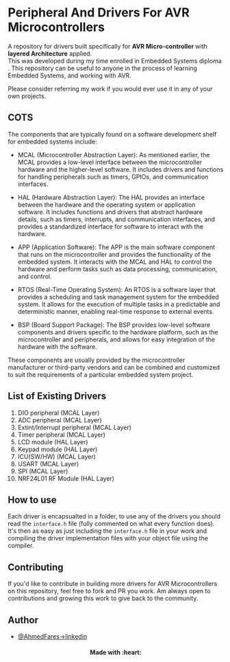 # Peripheral And Drivers For AVR Microcontrollers

A repository for drivers built specifically for **AVR Micro-controller** with **layered Architecture** applied.  
This was developed during my time enrolled in Embedded Systems diploma .
This repository can be useful to anyone in the process of learning Embedded Systems, and working with AVR.

Please consider referring my work if you would ever use it in any of your own projects.


## COTS

The components that are typically found on a software development shelf for embedded systems include:

- MCAL (Microcontroller Abstraction Layer): As mentioned earlier, the MCAL provides a low-level interface between the microcontroller hardware and the higher-level software. It includes drivers and functions for handling peripherals such as timers, GPIOs, and communication interfaces.

- HAL (Hardware Abstraction Layer): The HAL provides an interface between the hardware and the operating system or application software. It includes functions and drivers that abstract hardware details, such as timers, interrupts, and communication interfaces, and provides a standardized interface for software to interact with the hardware.

- APP (Application Software): The APP is the main software component that runs on the microcontroller and provides the functionality of the embedded system. It interacts with the MCAL and HAL to control the hardware and perform tasks such as data processing, communication, and control.

- RTOS (Real-Time Operating System): An RTOS is a software layer that provides a scheduling and task management system for the embedded system. It allows for the execution of multiple tasks in a predictable and deterministic manner, enabling real-time response to external events.

- BSP (Board Support Package): The BSP provides low-level software components and drivers specific to the hardware platform, such as the microcontroller and peripherals, and allows for easy integration of the hardware with the software.

These components are usually provided by the microcontroller manufacturer or third-party vendors and can be combined and customized to suit the requirements of a particular embedded system project.



## List of Existing Drivers 
1. DIO peripheral (MCAL Layer)
2. ADC peripheral (MCAL Layer)
3. Extint/Interrupt peripheral (MCAL Layer)
4. Timer peripheral (MCAL Layer)
5. LCD module (HAL Layer)
6. Keypad module (HAL Layer)
7. ICU(SW/HW) (MCAL Layer)
8. USART (MCAL Layer)
9. SPI (MCAL Layer)
10. NRF24L01 RF Module (HAL Layer)

## How to use
Each driver is encapsualted in a folder, to use any of the drivers you should read the `interface.h` file (fully commented on what every function does). 
It's then as easy as just including the `interface.h` file in your work and compiling the driver implementation files with your object file using the compiler. 

## Contributing 
If you'd like to contribute in building more drivers for AVR Microcontrollers on this repository, feel free to fork and PR you work. Am always open to contributions and growing this work to give back to the community.

## Author
- [@AhmedFares->linkedin](https://www.linkedin.com/in/ahmed-fares-42ab14220)

<h4 align='center'>Made with :heart:</h4>
